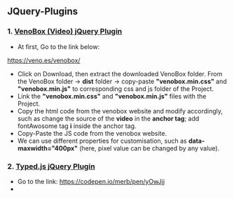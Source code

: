 ## JQuery-Plugins
### 1. <ins> VenoBox (Video) jQuery Plugin </ins>
- At first, Go to the link below:

https://veno.es/venobox/

- Click on Download, then extract the downloaded VenoBox folder. From the VenoBox folder -> **dist** folder -> copy-paste **"venobox.min.css"** and **"venobox.min.js"** to corresponding css and js folder of the Project.
- Link the **"venobox.min.css"** and **"venobox.min.js"** files with the Project.
- Copy the html code from the venobox website and modify accordingly, such as change the source of the **video** in the **anchor tag**; add fontAwosome tag **i** inside the anchor tag.
- Copy-Paste the JS code from the venobox website.
- We can use different properties for customisation, such as **data-maxwidth="400px"** (here, pixel value can be changed by any value).

### 2. <ins> Typed.js jQuery Plugin </ins>
*  Go to the link: https://codepen.io/merb/pen/yOwJjj
*  
